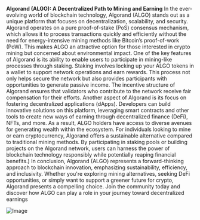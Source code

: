 **Algorand (ALGO): A Decentralized Path to Mining and Earning**
In the ever-evolving world of blockchain technology, Algorand (ALGO) stands out as a unique platform that focuses on decentralization, scalability, and security. Algorand operates on a pure proof-of-stake (PoS) consensus mechanism, which allows it to process transactions quickly and efficiently without the need for energy-intensive mining methods like Bitcoin’s proof-of-work (PoW). This makes ALGO an attractive option for those interested in crypto mining but concerned about environmental impact.
One of the key features of Algorand is its ability to enable users to participate in mining-like processes through staking. Staking involves locking up your ALGO tokens in a wallet to support network operations and earn rewards. This process not only helps secure the network but also provides participants with opportunities to generate passive income. The incentive structure of Algorand ensures that validators who contribute to the network receive fair compensation for their efforts.
Another aspect of Algorand is its focus on fostering decentralized applications (dApps). Developers can build innovative solutions on this platform, leveraging smart contracts and other tools to create new ways of earning through decentralized finance (DeFi), NFTs, and more. As a result, ALGO holders have access to diverse avenues for generating wealth within the ecosystem.
For individuals looking to mine or earn cryptocurrency, Algorand offers a sustainable alternative compared to traditional mining methods. By participating in staking pools or building projects on the Algorand network, users can harness the power of blockchain technology responsibly while potentially reaping financial benefits.)
In conclusion, Algorand (ALGO) represents a forward-thinking approach to blockchain innovation, emphasizing sustainability, efficiency, and inclusivity. Whether you're exploring mining alternatives, seeking DeFi opportunities, or simply want to support a greener future for crypto, Algorand presents a compelling choice. Join the community today and discover how ALGO can play a role in your journey toward decentralized earnings


![Image](https://github.com/user-attachments/assets/d7419ec9-dc67-403f-bf28-8faea5f1f74f)